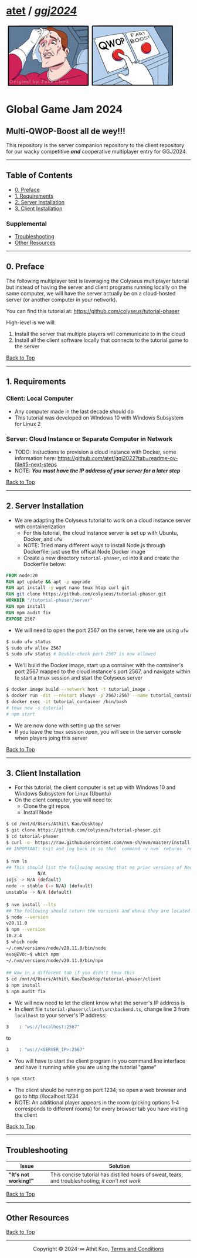 # [atet](https://github.com/atet) / [**_ggj2024_**](https://github.com/atet/ggj2024/blob/main/README.md#atet--ggj2024)

[![.img/logo_multi-qwop-boost.gif](.img/logo_multi-qwop-boost.gif)](#nolink)

# Global Game Jam 2024
## Multi-QWOP-Boost all de wey!!!

This repository is the server companion repository to the client repository for our wacky competitive ***and*** cooperative multiplayer entry for GGJ2024.

----------------------------------------------------------------------------

## Table of Contents

* [0. Preface](#0-preface)
* [1. Requirements](#1-requirements)
* [2. Server Installation](#2-server-installation)
* [3. Client Installation](#3-client-installation)

### Supplemental

* [Troubleshooting](#troubleshooting)
* [Other Resources](#other-resources)

----------------------------------------------------------------------------

## 0. Preface

The following multiplayer test is leveraging the Colyseus multiplayer tutorial but instead of having the server and client programs running locally on the same computer, we will have the server actually be on a cloud-hosted server (or another computer in your network).

You can find this tutorial at: https://github.com/colyseus/tutorial-phaser

High-level is we will:
1. Install the server that multiple players will communicate to in the cloud
2. Install all the client software locally that connects to the tutorial game to the server

[Back to Top](#table-of-contents)

----------------------------------------------------------------------------

## 1. Requirements

### Client: Local Computer

* Any computer made in the last decade should do
* This tutorial was developed on WIndows 10 with Windows Subsystem for Linux 2

### Server: Cloud Instance or Separate Computer in Network

* TODO: Instuctions to provision a cloud instance with Docker, some information here: https://github.com/atet/ggj2022?tab=readme-ov-file#5-next-steps
* NOTE: ***You must have the IP address of your server for a later step***

[Back to Top](#table-of-contents)

----------------------------------------------------------------------------

## 2. Server Installation

* We are adapting the Colyseus tutorial to work on a cloud instance server with containerization
    * For this tutorial, the cloud instance server is set up with Ubuntu, Docker, and `ufw`
    * NOTE: Tried many different ways to install Node.js through Dockerfile; just use the offical Node Docker image
    * Create a new directory `tutorial-phaser`, `cd` into it and create the Dockerfile below: 

```dockerfile
FROM node:20
RUN apt update && apt -y upgrade
RUN apt install -y wget nano tmux htop curl git
RUN git clone https://github.com/colyseus/tutorial-phaser.git
WORKDIR "/tutorial-phaser/server"
RUN npm install
RUN npm audit fix
EXPOSE 2567
```

* We will need to open the port 2567 on the server, here we are using `ufw`

```bash
$ sudo ufw status
$ sudo ufw allow 2567
$ sudo ufw status # Double-check port 2567 is now allowed
```

* We'll build the Docker image, start up a container with the container's port 2567 mapped to the cloud instance's port 2567, and navigate within to start a tmux session and start the Colyseus server

```bash
$ docker image build --network host -t tutorial_image .
$ docker run -dit --restart always -p 2567:2567 --name tutorial_container tutorial_image
$ docker exec -it tutorial_container /bin/bash
# tmux new -s tutorial
# npm start
```

* We are now done with setting up the server
* If you leave the `tmux` session open, you will see in the server console when players joing this server

[Back to Top](#table-of-contents)

----------------------------------------------------------------------------

## 3. Client Installation

* For this tutorial, the client computer is set up with Windows 10 and Windows Subsystem for Linux (Ubuntu)
* On the client computer, you will need to:
    * Clone the git repos
    * Install Node

```bash
$ cd /mnt/d/Users/Athit\ Kao/Desktop/
$ git clone https://github.com/colyseus/tutorial-phaser.git
$ cd tutorial-phaser
$ curl -o- https://raw.githubusercontent.com/nvm-sh/nvm/master/install.sh | bash
## IMPORTANT: Exit and log back in so that `command -v nvm` returns `nvm`

$ nvm ls
## This should list the following meaning that no prior versions of Node are installed
            N/A
iojs -> N/A (default)
node -> stable (-> N/A) (default)
unstable -> N/A (default)

$ nvm install --lts
## The following should return the versions and where they are located
$ node --version
v20.11.0
$ npm --version
10.2.4
$ which node
~/.nvm/versions/node/v20.11.0/bin/node
evo@EVO:~$ which npm
~/.nvm/versions/node/v20.11.0/bin/npm

## Now in a different tab if you didn't tmux this
$ cd /mnt/d/Users/Athit\ Kao/Desktop/tutorial-phaser/client
$ npm install
$ npm audit fix
```

* We will now need to let the client know what the server's IP address is
* In client file `tutorial-phaser\client\src\backend.ts`, change line 3 from `localhost` to your server's IP address:

```bash
3    : "ws://localhost:2567"
```

to

```bash
3    : "ws://<SERVER_IP>:2567"
```

* You will have to start the client program in you command line interface and have it running while you are using the tutorial "game"

```bash
$ npm start
```

* The client should be running on port 1234; so open a web browser and go to http://localhost:1234
* NOTE: An additional player appears in the room (picking options 1-4 corresponds to different rooms) for every browser tab you have visiting the client

[Back to Top](#table-of-contents)

----------------------------------------------------------------------------

## Troubleshooting

Issue | Solution
--- | ---
**"It's not working!"** | This concise tutorial has distilled hours of sweat, tears, and troubleshooting; _it can't not work_

[Back to Top](#table-of-contents)

----------------------------------------------------------------------------

## Other Resources

[Back to Top](#table-of-contents)

----------------------------------------------------------------------------

<p align="center">Copyright © 2024-∞ Athit Kao, <a href="http://www.athitkao.com/tos.html" target="_blank">Terms and Conditions</a></p>